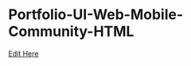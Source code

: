 # Portfolio-UI-Web-Mobile-Community-HTML

[Edit Here](https://diy-pwa.dev/~/gh/maneetsodhi/maneet.github.io)
